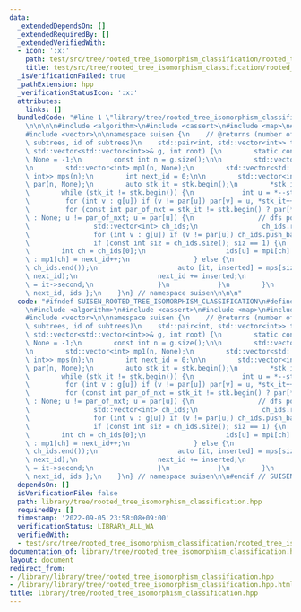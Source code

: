 ```yaml
---
data:
  _extendedDependsOn: []
  _extendedRequiredBy: []
  _extendedVerifiedWith:
  - icon: ':x:'
    path: test/src/tree/rooted_tree_isomorphism_classification/rooted_tree_isomorphism_classification.test.cpp
    title: test/src/tree/rooted_tree_isomorphism_classification/rooted_tree_isomorphism_classification.test.cpp
  _isVerificationFailed: true
  _pathExtension: hpp
  _verificationStatusIcon: ':x:'
  attributes:
    links: []
  bundledCode: "#line 1 \"library/tree/rooted_tree_isomorphism_classification.hpp\"\
    \n\n\n\n#include <algorithm>\n#include <cassert>\n#include <map>\n#include <utility>\n\
    #include <vector>\n\nnamespace suisen {\n    // @returns (number of distinct (rooted)\
    \ subtrees, id of subtrees)\n    std::pair<int, std::vector<int>> tree_isomorphism_classification(const\
    \ std::vector<std::vector<int>>& g, int root) {\n        static constexpr int\
    \ None = -1;\n        const int n = g.size();\n\n        std::vector<int> ids(n);\n\
    \n        std::vector<int> mp1(n, None);\n        std::vector<std::map<std::vector<int>,\
    \ int>> mps(n);\n        int next_id = 0;\n\n        std::vector<int> stk(n),\
    \ par(n, None);\n        auto stk_it = stk.begin();\n        *stk_it++ = root;\n\
    \        while (stk_it != stk.begin()) {\n            int u = *--stk_it;\n   \
    \         for (int v : g[u]) if (v != par[u]) par[v] = u, *stk_it++ = v;\n   \
    \         for (const int par_of_nxt = stk_it != stk.begin() ? par[*std::prev(stk_it)]\
    \ : None; u != par_of_nxt; u = par[u]) {\n                // dfs post order\n\
    \                std::vector<int> ch_ids;\n                ch_ids.reserve(g[u].size());\n\
    \                for (int v : g[u]) if (v != par[u]) ch_ids.push_back(ids[v]);\n\
    \                if (const int siz = ch_ids.size(); siz == 1) {\n            \
    \        int ch = ch_ids[0];\n                    ids[u] = mp1[ch] != None ? mp1[ch]\
    \ : mp1[ch] = next_id++;\n                } else {\n                    std::sort(ch_ids.begin(),\
    \ ch_ids.end());\n                    auto [it, inserted] = mps[siz].try_emplace(std::move(ch_ids),\
    \ next_id);\n                    next_id += inserted;\n                    ids[u]\
    \ = it->second;\n                }\n            }\n        }\n        return {\
    \ next_id, ids };\n    }\n} // namespace suisen\n\n\n"
  code: "#ifndef SUISEN_ROOTED_TREE_ISOMORPHISM_CLASSIFICATION\n#define SUISEN_ROOTED_TREE_ISOMORPHISM_CLASSIFICATION\n\
    \n#include <algorithm>\n#include <cassert>\n#include <map>\n#include <utility>\n\
    #include <vector>\n\nnamespace suisen {\n    // @returns (number of distinct (rooted)\
    \ subtrees, id of subtrees)\n    std::pair<int, std::vector<int>> tree_isomorphism_classification(const\
    \ std::vector<std::vector<int>>& g, int root) {\n        static constexpr int\
    \ None = -1;\n        const int n = g.size();\n\n        std::vector<int> ids(n);\n\
    \n        std::vector<int> mp1(n, None);\n        std::vector<std::map<std::vector<int>,\
    \ int>> mps(n);\n        int next_id = 0;\n\n        std::vector<int> stk(n),\
    \ par(n, None);\n        auto stk_it = stk.begin();\n        *stk_it++ = root;\n\
    \        while (stk_it != stk.begin()) {\n            int u = *--stk_it;\n   \
    \         for (int v : g[u]) if (v != par[u]) par[v] = u, *stk_it++ = v;\n   \
    \         for (const int par_of_nxt = stk_it != stk.begin() ? par[*std::prev(stk_it)]\
    \ : None; u != par_of_nxt; u = par[u]) {\n                // dfs post order\n\
    \                std::vector<int> ch_ids;\n                ch_ids.reserve(g[u].size());\n\
    \                for (int v : g[u]) if (v != par[u]) ch_ids.push_back(ids[v]);\n\
    \                if (const int siz = ch_ids.size(); siz == 1) {\n            \
    \        int ch = ch_ids[0];\n                    ids[u] = mp1[ch] != None ? mp1[ch]\
    \ : mp1[ch] = next_id++;\n                } else {\n                    std::sort(ch_ids.begin(),\
    \ ch_ids.end());\n                    auto [it, inserted] = mps[siz].try_emplace(std::move(ch_ids),\
    \ next_id);\n                    next_id += inserted;\n                    ids[u]\
    \ = it->second;\n                }\n            }\n        }\n        return {\
    \ next_id, ids };\n    }\n} // namespace suisen\n\n#endif // SUISEN_ROOTED_TREE_ISOMORPHISM_CLASSIFICATION\n"
  dependsOn: []
  isVerificationFile: false
  path: library/tree/rooted_tree_isomorphism_classification.hpp
  requiredBy: []
  timestamp: '2022-09-05 23:58:08+09:00'
  verificationStatus: LIBRARY_ALL_WA
  verifiedWith:
  - test/src/tree/rooted_tree_isomorphism_classification/rooted_tree_isomorphism_classification.test.cpp
documentation_of: library/tree/rooted_tree_isomorphism_classification.hpp
layout: document
redirect_from:
- /library/library/tree/rooted_tree_isomorphism_classification.hpp
- /library/library/tree/rooted_tree_isomorphism_classification.hpp.html
title: library/tree/rooted_tree_isomorphism_classification.hpp
---
```

